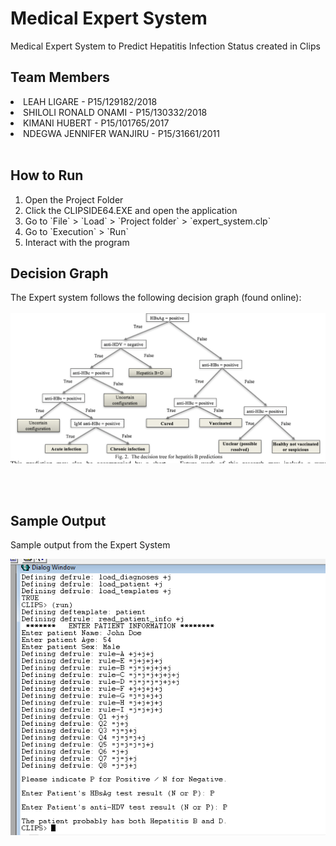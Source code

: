 # Medical Expert System
Medical Expert System to Predict Hepatitis Infection Status created in Clips 

## Team Members
<li>LEAH LIGARE	- P15/129182/2018 </li>
<li>SHILOLI RONALD ONAMI - P15/130332/2018 </li>
<li>KIMANI HUBERT - P15/101765/2017</li>
<li>NDEGWA JENNIFER WANJIRU - P15/31661/2011 </li>
<br>

## How to Run
<ol>
<li> Open the Project Folder </li>
<li> Click the CLIPSIDE64.EXE and open the application </li>
<li> Go to `File` > `Load` > `Project folder` > `expert_system.clp` </li>
<li> Go to `Execution` > `Run` </li>
<li> Interact with the program</li>
</ol>

## Decision Graph
The Expert system follows the following decision graph (found online): <br><br>
<img src="decision-graph.png" width=700>

<br><br>

## Sample Output
Sample output from the Expert System

<img src="output.png" width=700>

